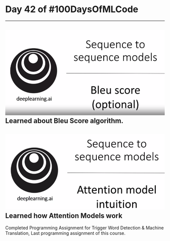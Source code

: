 # Day 42 of #100DaysOfMLCode
-----
<img src=0.png></img>
Learned about Bleu Score algorithm.
----
<img src=1.png></img>
Learned how Attention Models work
----
Completed Programming Assignment for Trigger Word Detection & Machine Translation, Last programming assignment of this course.